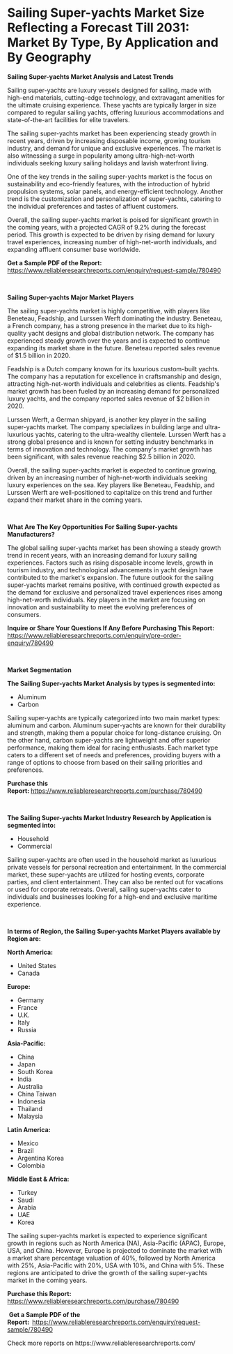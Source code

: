 <p><h1>Sailing Super-yachts Market Size Reflecting a Forecast Till 2031: Market By Type, By Application and By Geography</h1></p><p><strong>Sailing Super-yachts Market Analysis and Latest Trends</strong></p>
<p><p>Sailing super-yachts are luxury vessels designed for sailing, made with high-end materials, cutting-edge technology, and extravagant amenities for the ultimate cruising experience. These yachts are typically larger in size compared to regular sailing yachts, offering luxurious accommodations and state-of-the-art facilities for elite travelers.</p><p>The sailing super-yachts market has been experiencing steady growth in recent years, driven by increasing disposable income, growing tourism industry, and demand for unique and exclusive experiences. The market is also witnessing a surge in popularity among ultra-high-net-worth individuals seeking luxury sailing holidays and lavish waterfront living.</p><p>One of the key trends in the sailing super-yachts market is the focus on sustainability and eco-friendly features, with the introduction of hybrid propulsion systems, solar panels, and energy-efficient technology. Another trend is the customization and personalization of super-yachts, catering to the individual preferences and tastes of affluent customers.</p><p>Overall, the sailing super-yachts market is poised for significant growth in the coming years, with a projected CAGR of 9.2% during the forecast period. This growth is expected to be driven by rising demand for luxury travel experiences, increasing number of high-net-worth individuals, and expanding affluent consumer base worldwide.</p></p>
<p><strong>Get a Sample PDF of the Report:&nbsp;</strong> <a href="https://www.reliableresearchreports.com/enquiry/request-sample/780490">https://www.reliableresearchreports.com/enquiry/request-sample/780490</a></p>
<p>&nbsp;</p>
<p><strong>Sailing Super-yachts Major Market Players</strong></p>
<p><p>The sailing super-yachts market is highly competitive, with players like Beneteau, Feadship, and Lurssen Werft dominating the industry. Beneteau, a French company, has a strong presence in the market due to its high-quality yacht designs and global distribution network. The company has experienced steady growth over the years and is expected to continue expanding its market share in the future. Beneteau reported sales revenue of $1.5 billion in 2020.</p><p>Feadship is a Dutch company known for its luxurious custom-built yachts. The company has a reputation for excellence in craftsmanship and design, attracting high-net-worth individuals and celebrities as clients. Feadship's market growth has been fueled by an increasing demand for personalized luxury yachts, and the company reported sales revenue of $2 billion in 2020.</p><p>Lurssen Werft, a German shipyard, is another key player in the sailing super-yachts market. The company specializes in building large and ultra-luxurious yachts, catering to the ultra-wealthy clientele. Lurssen Werft has a strong global presence and is known for setting industry benchmarks in terms of innovation and technology. The company's market growth has been significant, with sales revenue reaching $2.5 billion in 2020.</p><p>Overall, the sailing super-yachts market is expected to continue growing, driven by an increasing number of high-net-worth individuals seeking luxury experiences on the sea. Key players like Beneteau, Feadship, and Lurssen Werft are well-positioned to capitalize on this trend and further expand their market share in the coming years.</p></p>
<p>&nbsp;</p>
<p><strong>What Are The Key Opportunities For Sailing Super-yachts Manufacturers?</strong></p>
<p><p>The global sailing super-yachts market has been showing a steady growth trend in recent years, with an increasing demand for luxury sailing experiences. Factors such as rising disposable income levels, growth in tourism industry, and technological advancements in yacht design have contributed to the market's expansion. The future outlook for the sailing super-yachts market remains positive, with continued growth expected as the demand for exclusive and personalized travel experiences rises among high-net-worth individuals. Key players in the market are focusing on innovation and sustainability to meet the evolving preferences of consumers.</p></p>
<p><strong>Inquire or Share Your Questions If Any Before Purchasing This Report:</strong> <a href="https://www.reliableresearchreports.com/enquiry/pre-order-enquiry/780490">https://www.reliableresearchreports.com/enquiry/pre-order-enquiry/780490</a></p>
<p>&nbsp;</p>
<p><strong>Market Segmentation</strong></p>
<p><strong>The Sailing Super-yachts Market Analysis by types is segmented into:</strong></p>
<p><ul><li>Aluminum</li><li>Carbon</li></ul></p>
<p><p>Sailing super-yachts are typically categorized into two main market types: aluminum and carbon. Aluminum super-yachts are known for their durability and strength, making them a popular choice for long-distance cruising. On the other hand, carbon super-yachts are lightweight and offer superior performance, making them ideal for racing enthusiasts. Each market type caters to a different set of needs and preferences, providing buyers with a range of options to choose from based on their sailing priorities and preferences.</p></p>
<p><strong>Purchase this Report:&nbsp;</strong><a href="https://www.reliableresearchreports.com/purchase/780490">https://www.reliableresearchreports.com/purchase/780490</a></p>
<p>&nbsp;</p>
<p><strong>The Sailing Super-yachts Market Industry Research by Application is segmented into:</strong></p>
<p><ul><li>Household</li><li>Commercial</li></ul></p>
<p><p>Sailing super-yachts are often used in the household market as luxurious private vessels for personal recreation and entertainment. In the commercial market, these super-yachts are utilized for hosting events, corporate parties, and client entertainment. They can also be rented out for vacations or used for corporate retreats. Overall, sailing super-yachts cater to individuals and businesses looking for a high-end and exclusive maritime experience.</p></p>
<p>&nbsp;</p>
<p><strong>In terms of Region, the Sailing Super-yachts Market Players available by Region are:</strong></p>
<p>
    <p> <strong> North America: </strong>
        <ul>
            <li>United States</li>
            <li>Canada</li>
        </ul>
        </p> 
    <p> <strong> Europe: </strong>
        <ul>
            <li>Germany</li>
            <li>France</li>
            <li>U.K.</li>
            <li>Italy</li>
            <li>Russia</li>
        </ul>
        </p> 
    <p> <strong> Asia-Pacific: </strong>
        <ul>
            <li>China</li>
            <li>Japan</li>
            <li>South Korea</li>
            <li>India</li>
            <li>Australia</li>
            <li>China Taiwan</li>
            <li>Indonesia</li>
            <li>Thailand</li>
            <li>Malaysia</li>
        </ul>
        </p> 
    <p> <strong> Latin America: </strong>
        <ul>
            <li>Mexico</li>
            <li>Brazil</li>
            <li>Argentina Korea</li>
            <li>Colombia</li>
        </ul>
        </p> 
    <p> <strong> Middle East & Africa: </strong>
        <ul>
            <li>Turkey</li>
            <li>Saudi</li>
            <li>Arabia</li>
            <li>UAE</li>
            <li>Korea</li>
        </ul>
    </p>
    </p>
<p><p>The sailing super-yachts market is expected to experience significant growth in regions such as North America (NA), Asia-Pacific (APAC), Europe, USA, and China. However, Europe is projected to dominate the market with a market share percentage valuation of 40%, followed by North America with 25%, Asia-Pacific with 20%, USA with 10%, and China with 5%. These regions are anticipated to drive the growth of the sailing super-yachts market in the coming years.</p></p>
<p><strong>Purchase this Report: </strong><a href="https://www.reliableresearchreports.com/purchase/780490">https://www.reliableresearchreports.com/purchase/780490</a></p>
<p>&nbsp;<strong>Get a Sample PDF of the Report:&nbsp;&nbsp;</strong><a href="https://www.reliableresearchreports.com/enquiry/request-sample/780490">https://www.reliableresearchreports.com/enquiry/request-sample/780490</a></p>
<p><strong></strong></p>
<p>Check more reports on https://www.reliableresearchreports.com/</p>